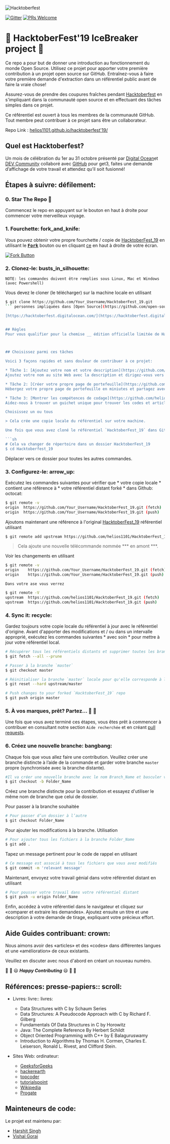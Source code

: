 ![Hacktoberfest](https://hacktoberfest.digitalocean.com/assets/logo-hf19-header-8245176fe235ab5d942c7580778a914110fa06a23c3d55bf40e2d061809d8785.svg "Hacktoberfest")

[![Gitter](https://badges.gitter.im/OpenSourceTalks/community.svg)](https://gitter.im/OpenSourceTalks/community?utm_source=badge&utm_medium=badge&utm_campaign=pr-badge) [![PRs Welcome](https://img.shields.io/badge/PRs-welcome-brightgreen.svg?style=flat-square)](http://makeapullrequest.com)

# 🎃 HacktoberFest'19 IceBreaker project 🎃

Ce repo a pour but de donner une introduction au fonctionnement du monde Open Source.
Utilisez ce projet pour apporter votre première contribution à un projet open source sur GitHub. Entraînez-vous à faire votre première demande d'extraction dans un référentiel public avant de faire la vraie chose!

Assurez-vous de prendre des coupures fraîches pendant [Hacktoberfest](https://hacktoberfest.digitalocean.com/) en s'impliquant dans la communauté open source et en effectuant des tâches simples dans ce projet.

Ce référentiel est ouvert à tous les membres de la communauté GitHub. Tout membre peut contribuer à ce projet sans être un collaborateur.

Repo Link : [helios1101.github.io/hacktoberfest'19/](https://helios1101.github.io/hacktoberfest_19/)

## Quel est Hacktoberfest?
Un mois de célébration du 1er au 31 octobre présenté par [Digital Ocean](https://hacktoberfest.digitalocean.com/)et [DEV Community](https://dev.to/) collaboré avec [GitHub](https://github.com/blog/2433-celebrate-open-source-this-october-with-hacktoberfest) pour get3, faites une demande d’affichage de votre travail et attendez qu’il soit fusionné!


## Étapes à suivre: défilement:

### 0. Star The Repo :star2:

Commencez le repo en appuyant sur le bouton en haut à droite pour commencer votre merveilleux voyage.

### 1. Fourchette: fork_and_knife:

Vous pouvez obtenir votre propre fourchette / copie de [HacktoberFest_19](https://github.com/helios1101/HacktoberFest_19) en utilisant le <a href="https://github.com/helios1101/HacktoberFest_19/new/master?readme=1#fork-destination-box"><kbd><b>Fork</b></kbd></a> bouton ou en cliquant [ce](https://github.com/helios1101/HacktoberFest_19/new/master?readme=1#fork-destination-box) en haut à droite de votre écran.

 [![Fork Button](https://help.github.com/assets/images/help/repository/fork_button.jpg)](https://github.com/helios1101/HacktoberFest_19/)


### 2. Clonez-le: busts_in_silhouette:
`NOTE: les commandes doivent être remplies sous Linux, Mac et Windows (avec Powershell)`

Vous devez le cloner (le télécharger) sur la machine locale en utilisant

```sh
$ git clone https://github.com/Your_Username/HacktoberFest_19.git
``` personnes impliquées dans [Open Source](https://github.com/open-source). Créez votre toute première demande d'extraction vers un référentiel public sur GitHub et contribuez à la communauté des développeurs open source.

[https://hacktoberfest.digitalocean.com/](https://hacktoberfest.digitalocean.com/)


## Règles
Pour vous qualifier pour la chemise __ édition officielle limitée de Hacktoberfest__, vous devez vous inscrire [ici](https://hacktoberfest.digitalocean.com/) et faites quatre demandes de tirage (PR) entre le 1er et le 31 octobre (quel que soit le fuseau horaire). Les relations publiques peuvent être adressées à n’importe quel dépôt public sur GitHub, pas seulement à ceux avec des problèmes intitulés Hacktoberfest. Cette année, les __ premiers 50 000__ participants qui réussiront le défi gagneront un t-shirt.



## Choisissez parmi ces tâches 

Voici 3 façons rapides et sans douleur de contribuer à ce projet:

* Tâche 1: [Ajoutez votre nom et votre description](https://github.com/helios1101/HacktoberFest_19/tree/master/Task1)
Ajoutez votre nom au site Web avec la description et dirigez-vous vers Open Source.

* Tâche 2: [Créer votre propre page de portefeuille](https://github.com/helios1101/HacktoberFest_19/tree/master/Task2) 
Hébergez votre propre page de portefeuille en miniutes et partagez avec nous pour vous rapprocher des échecs

* Tâche 3: [Montrer les compétences de codage](https://github.com/helios1101/HacktoberFest_19/tree/master/Task3)
Aidez-nous à trouver un guichet unique pour trouver les codes et articles nécessaires, pouvant aller de «Hello World» à «Programmation dynamique» dans la langue de votre choix.

Choisissez un ou tous

> Cela crée une copie locale du référentiel sur votre machine.

Une fois que vous avez cloné le référentiel `HacktoberFest_19` dans Github, accédez d'abord à ce dossier à l'aide de la commande change directory sous Linux, Mac et Windows (PowerShell à utiliser).

```sh
# Cela va changer de répertoire dans un dossier HacktoberFest_19
$ cd Hacktoberfest_19
```

Déplacer vers ce dossier pour toutes les autres commandes.

### 3. Configurez-le: arrow_up:

Exécutez les commandes suivantes pour vérifier que * votre copie locale * contient une référence à * votre référentiel distant forké * dans Github: octocat:

```sh
$ git remote -v
origin  https://github.com/Your_Username/HacktoberFest_19.git (fetch)
origin  https://github.com/Your_Username/HacktoberFest_19.git (push)
```

Ajoutons maintenant une référence à l'original [HacktoberFest_19](https://github.com/helios1101/HacktoberFest_19/) référentiel utilisant

```sh
$ git remote add upstream https://github.com/helios1101/HacktoberFest_19.git
```

> Cela ajoute une nouvelle télécommande nommée *** en amont ***.

Voir les changements en utilisant

```sh
$ git remote -v
origin    https://github.com/Your_Username/HacktoberFest_19.git (fetch)
origin    https://github.com/Your_Username/HacktoberFest_19.git (push)
```
`Dans votre ase vous verrez`
```sh
$ git remote -V
upstream  https://github.com/helios1101/HacktoberFest_19.git (fetch)
upstream  https://github.com/helios1101/HacktoberFest_19.git (push)
```

### 4. Sync it: recycle:

Gardez toujours votre copie locale du référentiel à jour avec le référentiel d'origine.
Avant d'apporter des modifications et / ou dans un intervalle approprié, exécutez les commandes suivantes * avec soin * pour mettre à jour votre référentiel local.

```sh
# Récupérer tous les référentiels distants et supprimer toutes les branches distantes supprimées
$ git fetch --all --prune

# Passer à la branche `master`
$ git checkout master

# Réinitialiser la branche `master` locale pour qu'elle corresponde à la branche` master` du référentiel `upstream`
$ git reset --hard upstream/master

# Push changes to your forked `HacktoberFest_19` repo
$ git push origin master
```

### 5. À vos marques, prêt? Partez... :turtle: :rabbit2:

Une fois que vous avez terminé ces étapes, vous êtes prêt à commencer à contribuer en consultant notre section `Aide recherchée` et en créant [pull requests](https://github.com/helios1101/HacktoberFest_19/pulls).

### 6. Créez une nouvelle branche: bangbang:

Chaque fois que vous allez faire une contribution. Veuillez créer une branche distincte à l’aide de la commande et garder votre branche `master` propre (synchronisée avec la branche distante).

```sh
#Il va créer une nouvelle branche avec le nom Branch_Name et basculer vers la branche Folder_Name
$ git checkout -b Folder_Name
```

Créez une branche distincte pour la contribution et essayez d'utiliser le même nom de branche que celui de dossier.

Pour passer à la branche souhaitée

```sh
# Pour passer d’un dossier à l’autre
$ git checkout Folder_Name
```

Pour ajouter les modifications à la branche. Utilisation

```sh
# Pour ajouter tous les fichiers à la branche Folder_Name
$ git add .
```

Tapez un message pertinent pour le code de rappel en utilisant

```sh
# Ce message est associé à tous les fichiers que vous avez modifiés
$ git commit -m 'relevant message'
```

Maintenant, envoyez votre travail génial dans votre référentiel distant en utilisant

```sh
# Pour pousser votre travail dans votre référentiel distant
$ git push -u origin Folder_Name
```

Enfin, accédez à votre référentiel dans le navigateur et cliquez sur «comparer et extraire les demandes».
Ajoutez ensuite un titre et une description à votre demande de tirage, expliquant votre précieux effort.


## Aide Guides contribuant: crown:

Nous aimons avoir des «articles» et des «codes» dans différentes langues et une «amélioration» de ceux existants.

Veuillez en discuter avec nous d'abord en créant un nouveau numéro.

:tada: :confetti_ball: :smiley: _**Happy Contributing**_ :smiley: :confetti_ball: :tada:

## Références: presse-papiers:: scroll:

- Livres: livre:: livres:

    - Data Structures with C by Schaum Series
    - Data Structures: A Pseudocode Approach with C by Richard F. Gilberg
    - Fundamentals Of Data Structures in C by Horowitz
    - Java: The Complete Reference By Herbert Schildt
    - Object Oriented Programming with C++ by E Balaguruswamy
    - Introduction to Algorithms by Thomas H. Cormen, Charles E. Leiserson, Ronald L. Rivest, and Clifford Stein.
- Sites Web: ordinateur:
    - [GeeksforGeeks](http://www.geeksforgeeks.org)
    - [hackerearth](https://www.hackerearth.com/notes)
    - [topcoder](https://www.topcoder.com/community/data-science/data-science-tutorials)
    - [tutorialspoint](http://www.tutorialspoint.com)
    - [Wikipedia](https://en.wikipedia.org)
    - [Progate](https://http://progate.com)

## Mainteneurs de code:
Le projet est maintenu par:
 - [Harshit Singh](https://github.com/helios1101)
 - [Vishal Gorai](https://github.com/greyhatlinux)

